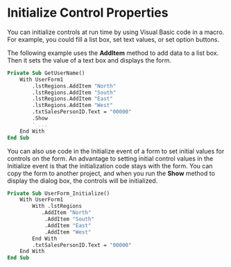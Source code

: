 
# Initialize Control Properties

You can initialize controls at run time by using Visual Basic code in a macro. For example, you could fill a list box, set text values, or set option buttons.

The following example uses the  **AddItem** method to add data to a list box. Then it sets the value of a text box and displays the form.



```vb
Private Sub GetUserName()
    With UserForm1
        .lstRegions.AddItem "North"
        .lstRegions.AddItem "South"
        .lstRegions.AddItem "East"
        .lstRegions.AddItem "West"
        .txtSalesPersonID.Text = "00000"
        .Show
        ' ...
    End With
End Sub
```

You can also use code in the Initialize event of a form to set initial values for controls on the form. An advantage to setting initial control values in the Initialize event is that the initialization code stays with the form. You can copy the form to another project, and when you run the  **Show** method to display the dialog box, the controls will be initialized.



```vb
Private Sub UserForm_Initialize()
    With UserForm1
        With .lstRegions
           .AddItem "North"
            .AddItem "South"
            .AddItem "East"
            .AddItem "West"
        End With
        .txtSalesPersonID.Text = "00000"
    End With
End Sub
```

